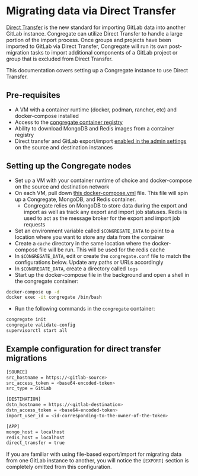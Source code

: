 # Migrating data via Direct Transfer

[Direct Transfer](https://docs.gitlab.com/ee/api/bulk_imports.html) is the new standard for importing GitLab data into another GitLab instance. Congregate can utilize Direct Transfer to handle a large portion of the import process. Once groups and projects have been imported to GitLab via Direct Transfer, Congregate will run its own post-migration tasks to import additional components of a GitLab project or group that is excluded from Direct Transfer.

This documentation covers setting up a Congregate instance to use Direct Transfer.

## Pre-requisites

- A VM with a container runtime (docker, podman, rancher, etc) and docker-compose installed
- Access to the [congregate container registry](https://gitlab.com/gitlab-org/professional-services-automation/tools/migration/congregate/container_registry/2394823)
- Ability to download MongoDB and Redis images from a container registry
- Direct transfer and GitLab export/import [enabled in the admin settings](https://docs.gitlab.com/ee/administration/settings/import_and_export_settings.html#configure-allowed-import-sources) on the source and destination instances

## Setting up the Congregate nodes

- Set up a VM with your container runtime of choice and docker-compose on the source and destination network
- On each VM, pull down [this docker-compose.yml](https://gitlab.com/gitlab-org/professional-services-automation/tools/migration/congregate/-/blob/master/docker/release/docker-compose.yml) file. This file will spin up a Congregate, MongoDB, and Redis container.
  - Congregate relies on MongoDB to store data during the export and import as well as track any export and import job statuses. Redis is used to act as the message broker for the export and import job requests
- Set an environment variable called `$CONGREGATE_DATA` to point to a location where you want to store any data from the container
- Create a `cache` directory in the same location where the docker-compose file will be run. This will be used for the redis cache
- In `$CONGREGATE_DATA`, edit or create the `congregate.conf` file to match the configurations below. Update any paths or URLs accordingly
- In `$CONGREGATE_DATA`, create a directory called `logs`
- Start up the docker-compose file in the background and open a shell in the congregate container:

```bash
docker-compose up -d
docker exec -it congregate /bin/bash
```

- Run the following commands in the `congregate` container:

```bash
congregate init
congregate validate-config
supervisorctl start all
```

## Example configuration for direct transfer migrations

```bash
[SOURCE]
src_hostname = https://<gitlab-source>
src_access_token = <base64-encoded-token>
src_type = GitLab

[DESTINATION]
dstn_hostname = https://<gitlab-destination>
dstn_access_token = <base64-encoded-token>
import_user_id = <id-corresponding-to-the-owner-of-the-token>

[APP]
mongo_host = localhost
redis_host = localhost
direct_transfer = true
```

If you are familiar with using file-based export/import for migrating data from
one GitLab instance to another, you will notice the `[EXPORT]` section is completely
omitted from this configuration.

